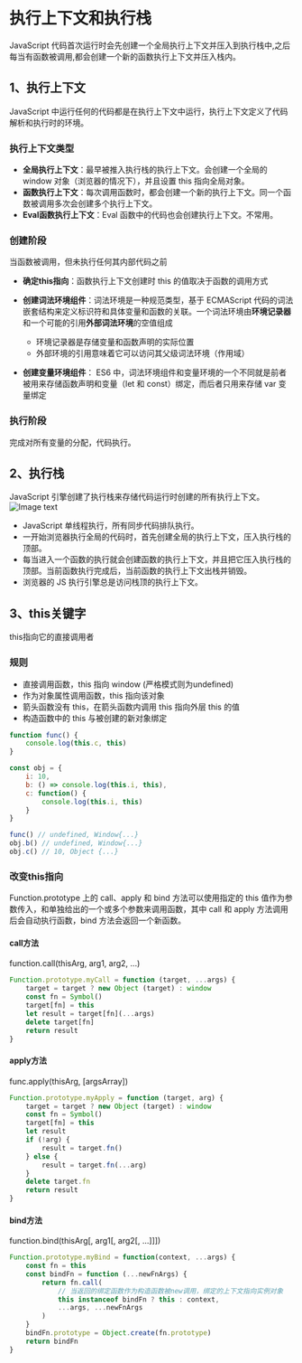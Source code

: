 # 执行上下文和执行栈
JavaScript 代码首次运行时会先创建一个全局执行上下文并压入到执行栈中,之后每当有函数被调用,都会创建一个新的函数执行上下文并压入栈内。

## 1、执行上下文
JavaScript 中运行任何的代码都是在执行上下文中运行，执行上下文定义了代码解析和执行时的环境。

<!-- > **执行上下文与作用域**  
> JavaScript中，函数的作用域在函数定义的时候就决定了，而执行上下文在函数执行的时候才被创建  
> 作用域只是“地盘”，执行上下文中的变量对象保存着环境定义的变量和函数 -->

### 执行上下文类型
- **全局执行上下文**：最早被推入执行栈的执行上下文。会创建一个全局的 window 对象（浏览器的情况下），并且设置 this 指向全局对象。
- **函数执行上下文**：每次调用函数时，都会创建一个新的执行上下文。同一个函数被调用多次会创建多个执行上下文。
- **Eval函数执行上下文**：Eval 函数中的代码也会创建执行上下文。不常用。

### 创建阶段
当函数被调用，但未执行任何其内部代码之前
- **确定this指向**：函数执行上下文创建时 this 的值取决于函数的调用方式

- **创建词法环境组件**：词法环境是一种规范类型，基于 ECMAScript 代码的词法嵌套结构来定义标识符和具体变量和函数的关联。一个词法环境由**环境记录器**和一个可能的引用**外部词法环境**的空值组成
    - 环境记录器是存储变量和函数声明的实际位置  
    - 外部环境的引用意味着它可以访问其父级词法环境（作用域）

- **创建变量环境组件**： ES6 中，词法环境组件和变量环境的一个不同就是前者被用来存储函数声明和变量（let 和 const）绑定，而后者只用来存储 var 变量绑定

### 执行阶段
完成对所有变量的分配，代码执行。

## 2、执行栈
JavaScript 引擎创建了执行栈来存储代码运行时创建的所有执行上下文。
![Image text](/JS基础/16949529105ae0a6)

- JavaScript 单线程执行，所有同步代码排队执行。
- 一开始浏览器执行全局的代码时，首先创建全局的执行上下文，压入执行栈的顶部。
- 每当进入一个函数的执行就会创建函数的执行上下文，并且把它压入执行栈的顶部。当前函数执行完成后，当前函数的执行上下文出栈并销毁。
- 浏览器的 JS 执行引擎总是访问栈顶的执行上下文。

## 3、this关键字
this指向它的直接调用者 

### 规则
- 直接调用函数，this 指向 window (严格模式则为undefined)
- 作为对象属性调用函数，this 指向该对象
- 箭头函数没有 this，在箭头函数内调用 this 指向外层 this 的值
- 构造函数中的 this 与被创建的新对象绑定

``` javascript
function func() {
    console.log(this.c, this)
}

const obj = {
    i: 10,
    b: () => console.log(this.i, this),
    c: function() {
        console.log(this.i, this)
    }
}

func() // undefined, Window{...}
obj.b() // undefined, Window{...}
obj.c() // 10, Object {...}
```
### 改变this指向
Function.prototype 上的 call、apply 和 bind 方法可以使用指定的 this 值作为参数传入，和单独给出的一个或多个参数来调用函数，其中 call 和 apply 方法调用后会自动执行函数，bind 方法会返回一个新函数。

#### call方法  
function.call(thisArg, arg1, arg2, ...)
``` javascript
Function.prototype.myCall = function (target, ...args) {
    target = target ? new Object (target) : window
    const fn = Symbol()
    target[fn] = this
    let result = target[fn](...args)
    delete target[fn]
    return result
}
```

#### apply方法  
func.apply(thisArg, [argsArray])
``` javascript
Function.prototype.myApply = function (target, arg) {
    target = target ? new Object (target) : window
    const fn = Symbol()
    target[fn] = this
    let result
    if (!arg) {
        result = target.fn()
    } else {
        result = target.fn(...arg)
    }
    delete target.fn
    return result
}
``` 

#### bind方法  
function.bind(thisArg[, arg1[, arg2[, ...]]])
``` javascript
Function.prototype.myBind = function(context, ...args) {
	const fn = this
	const bindFn = function (...newFnArgs) {
	    return fn.call(
			// 当返回的绑定函数作为构造函数被new调用，绑定的上下文指向实例对象
	        this instanceof bindFn ? this : context,
	        ...args, ...newFnArgs
	    )
	}
	bindFn.prototype = Object.create(fn.prototype)
	return bindFn
}
```